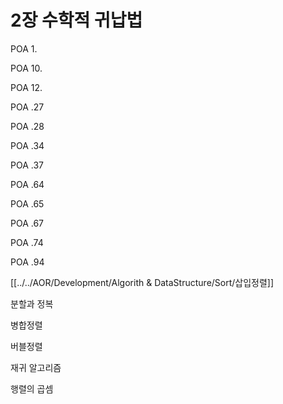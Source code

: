 # 2장 수학적 귀납법

POA 1. 

POA 10.

POA 12.

POA .27

POA .28
 
POA .34
 
POA .37
 
POA .64

POA .65

POA .67

POA .74

POA .94

[[../../AOR/Development/Algorith & DataStructure/Sort/삽입정렬]]

분할과 정복

병합정렬

버블정렬

재귀 알고리즘

행렬의 곱셈
